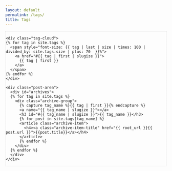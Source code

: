 ```yaml
---
layout: default
permalink: /tags/
title: Tags
---
```



<div class="post">
  <!-- Wrapper Start -->
  <section id="intro" style="border: 1px dotted #ddd;">


    <div class="tag-cloud">
    {% for tag in site.tags %}
      <span style="font-size: {{ tag | last | size | times: 100 | divided_by: site.tags.size | plus: 70  }}%">
        <a href="#{{ tag | first | slugize }}">
          {{ tag | first }}
        </a>
      </span>
    {% endfor %}
    </div>

    <div class="post-area">
      <div id="archives">
      {% for tag in site.tags %}
        <div class="archive-group">
          {% capture tag_name %}{{ tag | first }}{% endcapture %}
          <a name="{{ tag_name | slugize }}"></a>
          <h3 id="#{{ tag_name | slugize }}">{{ tag_name }}</h3>
          {% for post in site.tags[tag_name] %}
          <article class="archive-item">
            <h4><a class="archive-item-title" href="{{ root_url }}{{ post.url }}">{{post.title}}</a></h4>
          </article>
          {% endfor %}
        </div>
      {% endfor %}
      </div>
    </div>

  </section>
</div>
